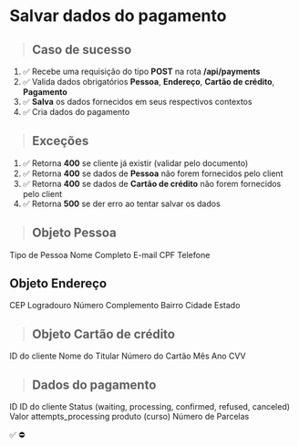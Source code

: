 # Salvar dados do pagamento

> ## Caso de sucesso

1. ✅ Recebe uma requisição do tipo **POST** na rota **/api/payments**
2. ✅ Valida dados obrigatórios **Pessoa**,  **Endereço**, **Cartão de crédito**, **Pagamento**
3. ✅ **Salva** os dados fornecidos em seus respectivos contextos
5. ✅ Cria dados do pagamento

> ## Exceções
1. ✅ Retorna **400** se  cliente já existir (validar pelo documento)
2. ✅ Retorna **400** se  dados de **Pessoa** não forem fornecidos pelo client
3. ✅ Retorna **400** se  dados de  **Cartão de crédito** não forem fornecidos pelo client
4. ✅ Retorna **500** se der erro ao tentar salvar os dados


> ## Objeto Pessoa
Tipo de Pessoa
Nome Completo
E-mail
CPF
Telefone

## Objeto Endereço
CEP
Logradouro
Número 
Complemento
Bairro 
Cidade 
Estado 

> ## Objeto Cartão de crédito
ID do cliente
Nome do Titular
Número do Cartão
Mês 
Ano
CVV

> ## Dados do pagamento
ID
ID do cliente
Status (waiting, processing, confirmed, refused, canceled)
Valor
attempts_processing
produto (curso)
Número de Parcelas

✅
⛔